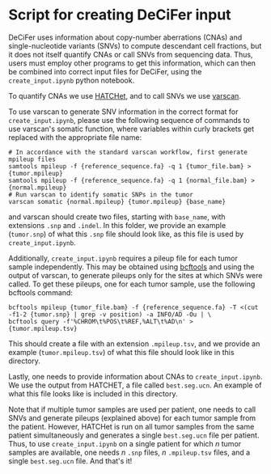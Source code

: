 # Script for creating DeCiFer input

DeCiFer uses information about copy-number aberrations (CNAs) and single-nucleotide variants (SNVs) to compute descendant cell fractions, but it does not itself quantify CNAs or call SNVs from sequencing data. Thus, users must employ other programs to get this information, which can then be combined into correct input files for DeCiFer, using the `create_input.ipynb` python notebook.

To quantify CNAs we use [HATCHet](https://github.com/raphael-group/hatchet), and to call SNVs we use [varscan](http://varscan.sourceforge.net/).

To use varscan to generate SNV information in the correct format for `create_input.ipynb`, please use the following sequence of commands to use varscan's somatic function, where variables within curly brackets get replaced with the appropriate file name:
```
# In accordance with the standard varscan workflow, first generate mpileup files
samtools mpileup -f {reference_sequence.fa} -q 1 {tumor_file.bam} > {tumor.mpileup}
samtools mpileup -f {reference_sequence.fa} -q 1 {normal_file.bam} > {normal.mpileup}
# Run varscan to identify somatic SNPs in the tumor
varscan somatic {normal.mpileup} {tumor.mpileup} {base_name}
```

and varscan should create two files, starting with `base_name`, with extensions `.snp` and `.indel`. In this folder, we provide an example (`tumor.snp`) of what this `.snp` file should look like, as this file is used by `create_input.ipynb`.

Additionally, `create_input.ipynb` requires a pileup file for each tumor sample independently. This may be obtained using [bcftools](http://samtools.github.io/bcftools/bcftools.html) and using the output of varscan, to generate pileups only for the sites at which SNVs were called. To get these pileups, one for each tumor sample, use the following bcftools command:

```
bcftools mpileup {tumor_file.bam} -f {reference_sequence.fa} -T <(cut -f1-2 {tumor.snp} | grep -v position) -a INFO/AD -Ou | \
bcftools query -f'%CHROM\t%POS\t%REF,%ALT\t%AD\n' > {tumor.mpileup.tsv} 
```

This should create a file with an extension `.mpileup.tsv`, and we provide an example (`tumor.mpileup.tsv`) of what this file should look like in this directory.

Lastly, one needs to provide information about CNAs to `create_input.ipynb`. We use the output from HATCHET, a file called `best.seg.ucn`. An example of what this file looks like is included in this directory. 

Note that if multiple tumor samples are used per patient, one needs to call SNVs and generate pileups (explained above) for each tumor sample from the patient. However, HATCHet is run on all tumor samples from the same patient simultaneously and generates a single `best.seg.ucn` file per patient. Thus, to use `create_input.ipynb` on a single patient for which *n* tumor samples are available, one needs *n* `.snp` files, *n* `.mpileup.tsv` files, and a single `best.seg.ucn` file. And that's it!
